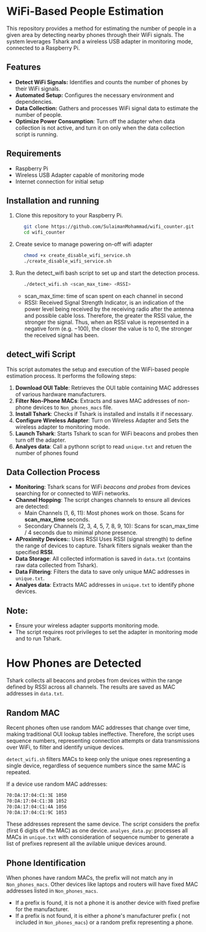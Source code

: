 # WiFi-Based People Estimation
This repository provides a method for estimating the number of people in a given area by detecting nearby phones through their WiFi signals. The system leverages Tshark and a wireless USB adapter in monitoring mode, connected to a Raspberry Pi.

## Features
- **Detect WiFi Signals:** Identifies and counts the number of phones by their WiFi signals.
- **Automated Setup:** Configures the necessary environment and dependencies.
- **Data Collection:** Gathers and processes WiFi signal data to estimate the number of people.
- **Optimize Power Consumption**: Turn off the adapter when data collection is not active, and turn it on only when the data collection script is running.

## Requirements
- Raspberry Pi
- Wireless USB Adapter capable of monitoring mode
- Internet connection for initial setup

## Installation and running
1. Clone this repository to your Raspberry Pi.
   ```bash
      git clone https://github.com/SulaimanMohammad/wifi_counter.git
      cd wifi_counter
   ```
3. Create sevice to manage powering on-off wifi adapter
   ```bash
      chmod +x create_disable_wifi_service.sh
      ./create_disable_wifi_service.sh
   ```

2. Run the detect_wifi bash script to set up and start the detection process.
   ```bash
      ./detect_wifi.sh <scan_max_time> <RSSI>
   ```
   - scan_max_time: time of scan spent on each channel in second
   - RSSI: Received Signal Strength Indicator, is an indication of the power level being received by the receiving radio after the antenna and possible cable loss. Therefore, the greater the RSSI value, the stronger the signal. Thus, when an RSSI value is represented in a negative form (e.g. −100), the closer the value is to 0, the stronger the received signal has been.

## detect_wifi Script
This script automates the setup and execution of the WiFi-based people estimation process. It performs the following steps:

1. **Download OUI Table**: Retrieves the OUI table containing MAC addresses of various hardware manufacturers.
2. **Filter Non-Phone MACs**: Extracts and saves MAC addresses of non-phone devices to `Non_phones_macs` file.
3. **Install Tshark**: Checks if Tshark is installed and installs it if necessary.
4. **Configure Wireless Adapter**: Turn on Wireless Adapter and Sets the wireless adapter to monitoring mode.
5. **Launch Tshark**: Starts Tshark to scan for WiFi beacons and probes then turn off the adapter.
6. **Analyes data**: Call a pythonn script to read `unique.txt` and retuen the number of phones found

## Data Collection Process
- **Monitoring**: Tshark scans for WiFi *beacons and probes* from devices searching for or connected to WiFi networks.
- **Channel Hopping**: The script changes channels to ensure all devices are detected:
   - Main Channels (1, 6, 11): Most phones work on those. Scans for **scan_max_time** seconds.
   - Secondary Channels (2, 3, 4, 5, 7, 8, 9, 10): Scans for scan_max_time / 4 seconds due to minimal phone presence.
- **AProximity Devices:**: Uses RSSI Uses RSSI (signal strength) to define the range of devices to capture. Tshark filters signals weaker than the specified **RSSI**.
- **Data Storage**: All collected information is saved in `data.txt` (contains raw data collected from Tshark).
- **Data Filtering**: Filters the data to save only unique MAC addresses in `unique.txt`.
- **Analyes data**: Extracts MAC addresses in `unique.txt` to identify phone devices.

## Note:
- Ensure your wireless adapter supports monitoring mode.
- The script requires root privileges to set the adapter in monitoring mode and to run Tshark.

# How Phones are Detected
Tshark collects all beacons and probes from devices within the range defined by RSSI across all channels. The results are saved as MAC addresses in `data.txt`.

## Random MAC
Recent phones often use random MAC addresses that change over time, making traditional OUI lookup tables ineffective. Therefore, the script uses sequence numbers, representing connection attempts or data transmissions over WiFi, to filter and identify unique devices.

`detect_wifi.sh` filters MACs to keep only the unique ones representing a single device, regardless of sequence numbers since the same MAC is repeated.

If a device use random MAC addresses:
```bash
70:DA:17:04:C1:3E 1050
70:DA:17:04:C1:3B 1052
70:DA:17:04:C1:4A 1056
70:DA:17:04:C1:9C 1053
```
These addresses represent the same device. The script considers the prefix (first 6 digits of the MAC) as one device.
`analyes_data.py`: processes all MACs in `unique.txt` with consideration of sequence number to generate a list of prefixes represent all the avilable unique devices around.

## Phone Identification
When phones have random MACs, the prefix will not match any in `Non_phones_macs`. Other devices like laptops and routers will have fixed MAC addresses listed in `Non_phones_macs`.
- If a prefix is found, it is not a phone it is another device with fixed prefixe for the manufacturer.
- If a prefix is not found, it is either a phone's manufacturer prefix ( not included in `Non_phones_macs`) or a random prefix representing a phone.


